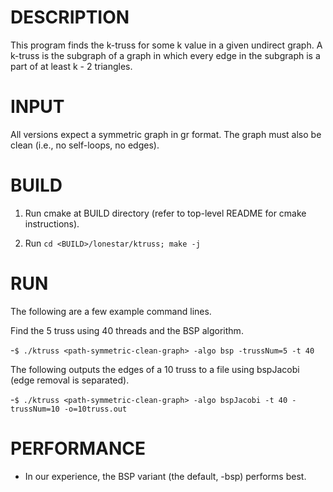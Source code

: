 DESCRIPTION 
===========

This program finds the k-truss for some k value in a given undirect graph.
A k-truss is the subgraph of a graph in which every edge in the subgraph
is a part of at least k - 2 triangles.

INPUT
===========

All versions expect a symmetric graph in gr format. The graph must also
be clean (i.e., no self-loops, no edges).

BUILD
===========

1. Run cmake at BUILD directory (refer to top-level README for cmake instructions).

2. Run `cd <BUILD>/lonestar/ktruss; make -j`


RUN
===========

The following are a few example command lines.

Find the 5 truss using 40 threads and the BSP algorithm.

-`$ ./ktruss <path-symmetric-clean-graph> -algo bsp -trussNum=5 -t 40`

The following outputs the edges of a 10 truss to a file using bspJacobi (edge
removal is separated).

-`$ ./ktruss <path-symmetric-clean-graph> -algo bspJacobi -t 40 -trussNum=10 -o=10truss.out`

PERFORMANCE
===========

- In our experience, the BSP variant (the default, -bsp) performs best.
